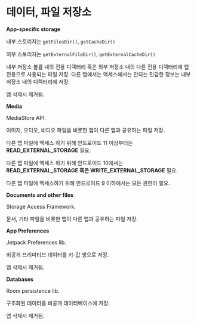# 데이터, 파일 저장소

**App-specific storage**

내부 스토리지는 `getFilesDir()`, `getCacheDir()`

외부 스토리지는 `getExternalFileDir()`, `getExternalCacheDir()`

내부 저장소 볼륨 내의 전용 디렉터리 혹은 외부 저장소 내의 다른 전용 디렉터리에 앱 전용으로 사용되는 파일 저장. 다른 앱에서는 액세스해서는 안되는 민감한 정보는 내부 저장소 내의 디렉터리에 저장.

앱 삭제시 제거됨.

**Media**

MediaStore API.

이미지, 오디오, 비디오 파일을 비롯한 앱이 다른 앱과 공유하는 파일 저장.

다른 앱 파일에 액세스 하기 위해 안드로이드 11 이상부터는 **READ_EXTERNAL_STORAGE** 필요.

다른 앱 파일에 액세스 하기 위해 안드로이드 10에서는 **READ_EXTERNAL_STORAGE 혹은 WRITE_EXTERNAL_STORAGE** 필요.

다른 앱 파일에 액세스하기 위해 안드로이드 9 이하에서는 모든 권한이 필요.

**Documents and other files**

Storage Access Framework.

문서, 기타 파일을 비롯한 앱이 다른 앱과 공유하는 파일 저장.

**App Preferences**

Jetpack Preferences lib.

비공개 프리미티브 데이터를 키-값 쌍으로 저장.

앱 삭제시 제거됨.

**Databases**

Room persistence lib.

구조화된 데이터를 비공개 데이터베이스에 저장.

앱 삭제시 제거됨.